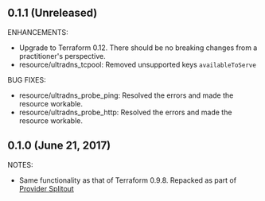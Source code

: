 ## 0.1.1 (Unreleased)

ENHANCEMENTS:
* Upgrade to Terraform 0.12. There should be no breaking changes from a practitioner's perspective.
* resource/ultradns_tcpool: Removed unsupported keys `availableToServe`

BUG FIXES:
* resource/ultradns_probe_ping: Resolved the errors and made the resource workable.
* resource/ultradns_probe_http: Resolved the errors and made the resource workable.

## 0.1.0 (June 21, 2017)

NOTES:

* Same functionality as that of Terraform 0.9.8. Repacked as part of [Provider Splitout](https://www.hashicorp.com/blog/upcoming-provider-changes-in-terraform-0-10/)
